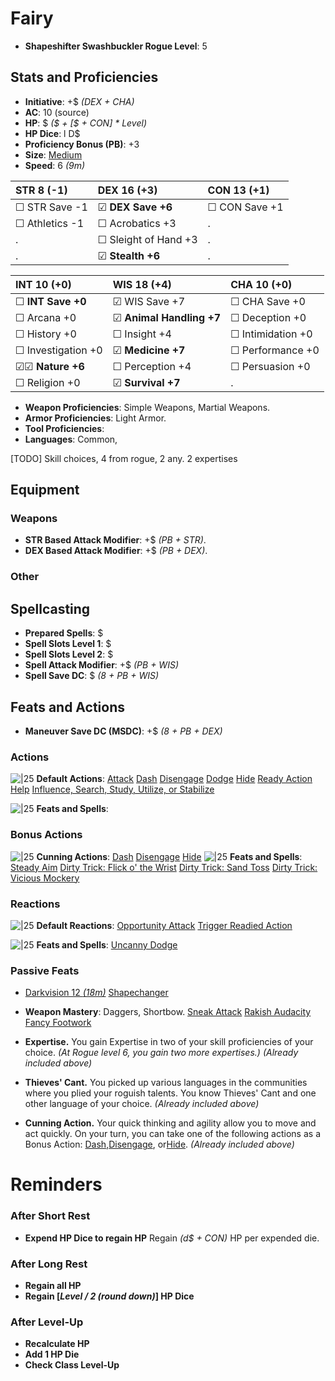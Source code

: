 
# Fairy
- **Shapeshifter Swashbuckler Rogue Level**: 5
## Stats and Proficiencies
- **Initiative**: +$ *(DEX + CHA)*
- **AC**: 10 (source)
- **HP**: $ *($ + [$ + CON] * Level)*
- **HP Dice**: l D$
- **Proficiency Bonus (PB)**: +3
- **Size**: [Medium](game_rules.md#advanced-rules#creature-sizes)
- **Speed**: 6 *(9m)*

| STR 8 (-1)         | DEX 16 (+3)          | CON 13 (+1)       |
| :----------------- | :------------------- | :---------------- |
| ☐ STR Save -1      | ☑ **DEX Save +6**    | ☐ CON Save +1     |
| ☐ Athletics -1     | ☐ Acrobatics +3      | .                 |
| .                  | ☐ Sleight of Hand +3 | .                 |
| .                  | ☑ **Stealth +6**     | .                 |


| INT 10 (+0)        | WIS 18 (+4)              | CHA 10 (+0)        |
| :----------------- | :----------------------- | :----------------- |
| ☐ **INT Save +0**  | ☑ WIS Save +7            | ☐ CHA Save +0      |
| ☐ Arcana +0        | ☑ **Animal Handling +7** | ☐ Deception +0     |
| ☐ History +0       | ☐ Insight +4             | ☐ Intimidation +0  |
| ☐ Investigation +0 | ☑ **Medicine +7**        | ☐ Performance +0   |
| ☑☑ **Nature +6**   | ☐ Perception +4          | ☐ Persuasion +0    |
| ☐ Religion +0      | ☑ **Survival +7**        | .                  |

- **Weapon Proficiencies**: Simple Weapons, Martial Weapons.
- **Armor Proficiencies**: Light Armor.
- **Tool Proficiencies**: 
- **Languages**: Common, 


[TODO] Skill choices, 4 from rogue, 2 any. 
2 expertises


## Equipment
### Weapons
- **STR Based Attack Modifier**: +$ *(PB + STR)*.
- **DEX Based Attack Modifier**: +$ *(PB + DEX)*.
### Other


## Spellcasting
- **Prepared Spells**: $
- **Spell Slots Level 1**: $
- **Spell Slots Level 2**: $
- **Spell Attack Modifier**: +$ *(PB + WIS)*
- **Spell Save DC**: $ *(8 + PB + WIS)* 

## Feats and Actions
- **Maneuver Save DC (MSDC)**: +$ *(8 + PB + DEX)*

### Actions
![\|25](https://bg3.wiki/w/images/f/f2/Action_Icon.png) **Default Actions**: 
  [Attack](game_rules.md#turn-based-play#attack)
  [Dash](game_rules.md#turn-based-play#dash)
  [Disengage](game_rules.md#turn-based-play#disengage)
  [Dodge](game_rules.md#turn-based-play#dodge)
  [Hide](game_rules.md#turn-based-play#hide)
  [Ready Action](game_rules.md#turn-based-play#ready-action)
  [Help](game_rules.md#turn-based-play#help)
  [Influence, Search, Study, Utilize, or Stabilize](game_rules.md#turn-based-play#influence-search-study-utilize-or-stabilize)

![\|25](https://bg3.wiki/w/images/f/f2/Action_Icon.png) **Feats and Spells**: 

### Bonus Actions
![\|25](https://bg3.wiki/w/images/c/c9/Bonus_Action_Icon.png) **Cunning Actions**:
  [Dash](game_rules.md#turn-based-play#dash)
  [Disengage](game_rules.md#turn-based-play#disengage)
  [Hide](game_rules.md#turn-based-play#hide)
![\|25](https://bg3.wiki/w/images/c/c9/Bonus_Action_Icon.png) **Feats and Spells**:
  [Steady Aim](vault/database/feats.md#steady-aim)
  [Dirty Trick: Flick o' the Wrist](vault/database/feats.md#dirty-trick-flick-o-the-wrist)
  [Dirty Trick: Sand Toss](vault/database/feats.md#dirty-trick-sand-toss)
  [Dirty Trick: Vicious Mockery](vault/database/feats.md#dirty-trick-vicious-mockery)

### Reactions
![\|25](https://bg3.wiki/w/images/c/c1/Reaction_Icon.png) **Default Reactions**: 
  [Opportunity Attack](game_rules.md#turn-based-play#opportunity-attack)
  [Trigger Readied Action](game_rules.md#turn-based-play#trigger-readied-action)

![\|25](https://bg3.wiki/w/images/c/c1/Reaction_Icon.png) **Feats and Spells**: 
  [Uncanny Dodge](vault/database/feats.md#uncanny-dodge)

### Passive Feats
- [Darkvision 12 *(18m)*](./../game_rules.md#advanced-rules#darkvision)
  [Shapechanger](vault/database/feats.md#shapechanger-custom)
- **Weapon Mastery**: Daggers, Shortbow.
  [Sneak Attack](./../feats.md#sneak-attack)
  [Rakish Audacity](vault/database/feats.md#rakish-audacity)
  [Fancy Footwork](vault/database/feats.md#fancy-footwork)

- **Expertise.** You gain Expertise in two of your skill proficiencies of your choice. *(At Rogue level 6, you gain two more expertises.)* *(Already included above)*
- **Thieves' Cant.** You picked up various languages in the communities where you plied your roguish talents. You know Thieves' Cant and one other language of your choice. *(Already included above)*
- **Cunning Action.** Your quick thinking and agility allow you to move and act quickly. On your turn, you can take one of the following actions as a Bonus Action: [Dash](game_rules.md#turn-based-play#dash),[Disengage](game_rules.md#turn-based-play#disengage), or[Hide](game_rules.md#turn-based-play#hide). *(Already included above)*

# Reminders
### After Short Rest
- **Expend HP Dice to regain HP**
  Regain *(d$ + CON)* HP per expended die.

### After Long Rest
- **Regain all HP**
- **Regain [*Level / 2 (round down)*] HP Dice**

### After Level-Up
- **Recalculate HP**
- **Add 1 HP Die**
- **Check Class Level-Up**
